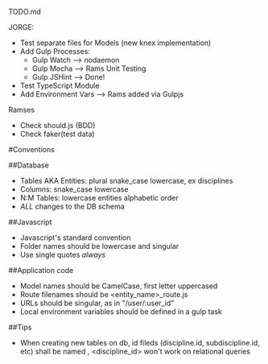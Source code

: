 TODO.md

JORGE:
- Test separate files for Models (new knex implementation)
- Add Gulp Processes:
	- Gulp Watch --> nodaemon
	- Gulp Mocha --> Rams Unit Testing
	- Gulp JSHint --> Done!
- Test TypeScript Module
- Add Environment Vars --> Rams added via Gulpjs

Ramses
- Check should.js (BDD)
- Check faker(test data)

#Conventions

##Database
- Tables AKA Entities: plural snake_case lowercase, ex disciplines
- Columns: snake_case lowercase
- N:M Tables: lowercase entities alphabetic order
- *ALL* changes to the DB schema

##Javascript
- Javascript's standard convention
- Folder names should be lowercase and singular
- Use single quotes *always*

##Application code
- Model names should be CamelCase, first letter uppercased
- Route filenames should be <entity_name>_route.js
- URLs should be singular, as in "<server name>/user/:user_id"
- Local environment variables should be defined in a gulp task

##Tips
- When creating new tables on db, id fileds (discipline.id, subdiscipline.id, etc) shall be named <id>, <discipline_id> won't work on relational queries
